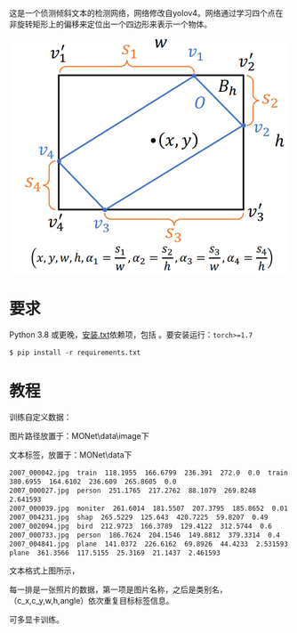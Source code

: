这是一个侦测倾斜文本的检测网络，网络修改自yolov4。网络通过学习四个点在非旋转矩形上的偏移来定位出一个四边形来表示一个物体。

![image-20210203091321721](images\image-20210203091321721.png)



# 要求

Python 3.8 或更晚，[安装.txt](https://github.com/ultralytics/yolov5/blob/master/requirements.txt)依赖项，包括 。要安装运行：`torch>=1.7`

```
$ pip install -r requirements.txt
```



# 教程

训练自定义数据：

图片路径放置于：MONet\data\image下

文本标签，放置于：MONet\data下

```
2007_000042.jpg  train  118.1955  166.6799  236.391  272.0  0.0  train  380.6955  164.6102  236.609  265.8605  0.0
2007_000027.jpg  person  251.1765  217.2762  88.1079  269.8248  2.641593
2007_000039.jpg  moniter  261.6014  181.5507  207.3795  185.8652  0.01
2007_004231.jpg  shap  265.5229  125.643  420.7225  59.8207  0.49
2007_002094.jpg  bird  212.9723  166.3789  129.4122  312.5744  0.6
2007_000733.jpg  person  186.7624  204.1546  149.8812  379.3314  0.4
2007_004841.jpg  plane  141.0372  226.6162  69.8926  44.4233  2.531593  plane  361.3566  117.5155  25.3169  21.1437  2.461593
```

文本格式上图所示，

每一排是一张照片的数据，第一项是图片名称，之后是类别名，（c_x,c_y,w,h,angle）依次重复目标标签信息。

可多显卡训练。

